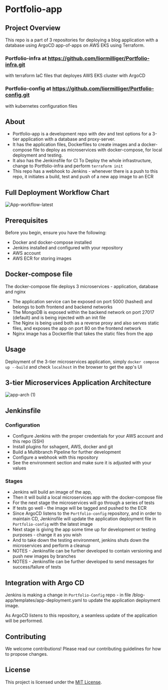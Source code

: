 # Portfolio-app

## Project Overview

This repo is a part of 3 repositories for deploying a blog application with a database using ArgoCD app-of-apps on AWS EKS using Terraform.

### Portfolio-infra at https://github.com/liormilliger/Portfolio-infra.git

with terraform IaC files that deployes AWS EKS cluster with ArgoCD

### Portfolio-config at https://github.com/liormilliger/Portfolio-config.git

with kubernetes configuration files

## About

- Portfolio-app is a development repo with dev and test options for a 3-tier application with a database and proxy-server.
- It has the application files, Dockerfiles to create images and a docker-compose file to deploy as microservices with docker-compose,
for local deployment and testing.
- It also has the Jenkinsfile for CI
To Deploy the whole infrastructure, change to Portfolio-infra and perform `terraform init`
- This repo has a webhook to Jenkins - whenever there is a push to this repo, it initiates a build, test and push of a new app image to an ECR


## Full Deployment Workflow Chart


![App-workflow-latest](https://github.com/liormilliger/Portfolio-app/assets/64707466/97311122-c2a5-4b99-ac98-e77d4c85b00a)


## Prerequisites

Before you begin, ensure you have the following:
- Docker and docker-compose installed
- Jenkins installed and configured with your repository
- AWS account
- AWS ECR for storing images

## Docker-compose file

The docker-compose file deploys 3 microservices - application, database and nginx
- The application service can be exposed on port 5000 (hashed) and belongs to both frontend and backend networks
- The MongoDB is exposed within the backend network on port 27017 (default) and is being injected with an init file
- The Nginx is being used both as a reverse proxy and also serves static files, and exposes the app on port 80 on the frontend network
- Nginx image has a Dockerfile that takes the static files from the app

## Usage

Deployment of the 3-tier microservices application, simply `docker compose up --build`
and check `localhost` in the browser to get the app's UI

## 3-tier Microservices Application Architecture

![app-arch (1)](https://github.com/liormilliger/Portfolio-app/assets/64707466/071a66ba-35e3-4e59-9640-ffcc52f020f2)


## Jenkinsfile
### Configuration
- Configure Jenkins with the proper credentials for your AWS account and this repo (SSH)
- Install plugins for sshagent, AWS, docker and git
- Build a Multibranch Pipeline for further development
- Configure a webhook with this repository
- See the environment section and make sure it is adjusted with your values

### Stages

- Jenkins will build an image of the app,
- Then it will build a local microservices app with the docker-compose file
- For the next stage the microservices will go through a series of tests
- If tests go well - the image will be tagged and pushed to the ECR
- Since ArgoCD listens to the `Portfolio-config` repository, and in order to maintain CD, Jenkinsfile will update the application deployment file in `Portfolio-config` with the latest image
- Next stage is giving the app some time up for development or testing purposes - change it as you wish
- And to take down the testing environment, jenkins shuts down the microservices and perform a cleanup
- NOTES - Jenkinsfile can be further developed to contain versioning and push new images by branches
- NOTES - Jenkinsfile can be further developed to send messages for success/failure of tests



## Integration with Argo CD

Jenkins is making a change in `Portfolio-Config` repo - in file /blog-app/templates/app-deployment.yaml to update the application deployment image.

As ArgoCD listens to this repository, a seamless update of the application will be performed.

## Contributing

We welcome contributions! Please read our contributing guidelines for how to propose changes.

## License

This project is licensed under the [MIT License](LICENSE).
